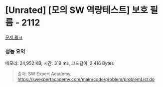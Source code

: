 # [Unrated] [모의 SW 역량테스트] 보호 필름 - 2112 

[문제 링크](https://swexpertacademy.com/main/code/problem/problemDetail.do?contestProbId=AV5V1SYKAaUDFAWu) 

### 성능 요약

메모리: 24,952 KB, 시간: 319 ms, 코드길이: 2,416 Bytes



> 출처: SW Expert Academy, https://swexpertacademy.com/main/code/problem/problemList.do